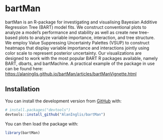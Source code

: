 
<!-- README.md is generated from README.Rmd. Please edit that file -->

# bartMan

bartMan is an R-package for investigating and visualising Bayesian
Additive Regression Tree (BART) model fits. We construct conventional
plots to analyze a model’s performance and stability as well as create
new tree-based plots to analyze variable importance, interaction, and
tree structure. We employ Value Suppressing Uncertainty Palettes (VSUP)
to construct heatmaps that display variable importance and interactions
jointly using color scale to represent posterior uncertainty. Our
visualizations are designed to work with the most popular BART R
packages available, namely BART, dbarts, and bartMachine. A practical
example of the package in use can be found here:
<https://alaninglis.github.io/bartMan/articles/bartManVignette.html>

## Installation

You can install the development version from
[GitHub](https://github.com/AlanInglis/bartMan) with:

``` r
# install.packages("devtools")
devtools::install_github("AlanInglis/bartMan")
```

You can then load the package with:

``` r
library(bartMan)
```
